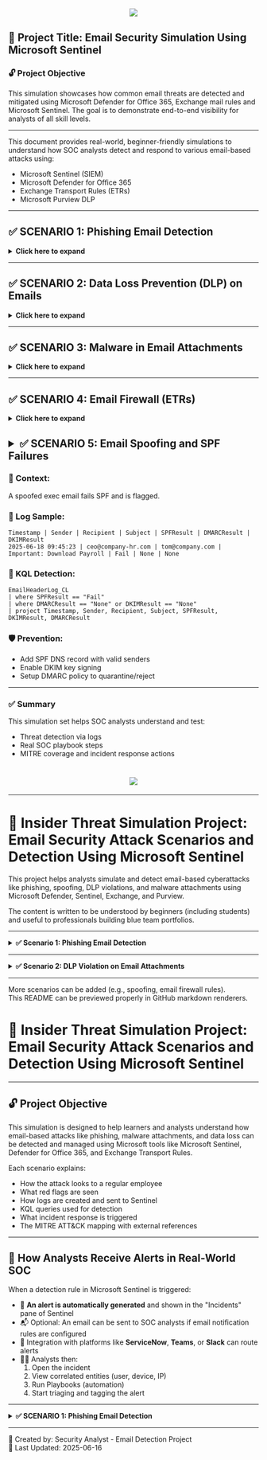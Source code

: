 <h1 align="center">
    <img src="https://readme-typing-svg.herokuapp.com/?font=Righteous&size=35&color=4257f5&center=true&vCenter=true&width=500&height=70&duration=2000&lines=E/Email+Security+Simulation+Project;" />
</h1>

## 🔐 Project Title: Email Security Simulation Using Microsoft Sentinel

### 🔓 Project Objective
This simulation showcases how common email threats are detected and mitigated using Microsoft Defender for Office 365, Exchange mail rules and Microsoft Sentinel. The goal is to demonstrate end-to-end visibility for analysts of all skill levels.

---

This document provides real-world, beginner-friendly simulations to understand how SOC analysts detect and respond to various email-based attacks using:
- Microsoft Sentinel (SIEM)
- Microsoft Defender for Office 365
- Exchange Transport Rules (ETRs)
- Microsoft Purview DLP

---

## ✅ SCENARIO 1: Phishing Email Detection
<details>
<summary><strong> Click here to expand </summary></strong>

### 📖 Real-World Context:
A finance employee receives a phishing email mimicking their payroll system. It urges them to click a malicious link.

### 📧 Sample Email:
From: hr-support@payroll-verify-alert.com  
To: finance_dept@company.com  
Subject: Urgent: Action Required to Release Salary  
Body: Click [http://payroll-verify-alert.com/login](#) to update your info.

### ❌ Red Flags:
- External spoofed domain
- Urgency (salary delay)
- Fake link

### 🧪 Analyst Action:
1. Create file `phishing_alert.log`
```
Timestamp | AlertType | Subject | Recipient | SenderFromAddress | ThreatType
2025-06-15 11:14:33 | ALERT | Urgent: Action Required to Release Salary | finance_dept@company.com | hr-support@payroll-verify-alert.com | URL Phishing
```

2. Upload to VM: `C:\SecurityLogs\phishing_alert.log`  
3. Create DCR using Sentinel > Data Connectors > Custom Logs  
4. Log Table: `PhishingLog_CL`

### 🧠 KQL Detection:
```kql
PhishingLog_CL
| where AlertType == "ALERT"
| where Subject has_any("Urgent", "Action", "Suspension")
| extend DomainCheck = iif(SenderFromAddress endswith "@company.com", "Trusted", "Suspicious")
| project TimeGenerated=Timestamp, Recipient, SenderFromAddress, Subject, DomainCheck, ThreatType
```

### 🎯 MITRE ATT&CK Mapping:
- T1566.001: Spearphishing via Service
- T1585.001: Email Spoofing

### 🔐 Prevention:
- Enable Safe Links (Defender)
- Anti-phishing policies (VIP impersonation)
- SPF, DKIM, DMARC setup

</details>

---


## ✅ SCENARIO 2: Data Loss Prevention (DLP) on Emails
<details><strong><summary>Click here to expand </strong></summary>

### 📖 Context:
An employee sends SSNs and credit cards to a third-party vendor.

### 🧪 Log Sample:
```
Timestamp | Sender | Recipient | AttachmentName | DataTypeDetected | PolicyViolated
2025-06-16 09:12:45 | maria.lopez@company.com | external_vendor@partners.com | client_records.xlsx | SSN, Credit Card Number | External Email with PII
```

### 🧠 KQL Detection:
```kql
DLPLog_CL
| where DataTypeDetected has_any ("SSN", "Credit Card")
| where Recipient !endswith "@company.com"
| project Timestamp, Sender, Recipient, DataTypeDetected, PolicyViolated
```

### 🎯 MITRE Mapping:
- T1041: Exfiltration Over C2
- T1537: Cloud Transfer

### 🛡️ Prevention:
- Purview DLP rules
- Auto-labeling in Office apps
- Train employees

</details>

---

## ✅ SCENARIO 3: Malware in Email Attachments
<details><strong><summary>Click here to expand </strong></summary>

### 📖 Context:
An email with `.docm` attachment carries a macro-based downloader.

### 🧪 Log Sample:
```
Timestamp | Sender | Recipient | AttachmentName | FileType | ThreatDetected | ActionTaken
2025-06-16 10:10:12 | billing@invoiceportal.net | danielle.watson@company.com | Invoice.docm | macro-enabled | TrojanDownloader | Quarantined
```

### 🧠 KQL Detection:
```kql
MalwareEmailLog_CL
| where ThreatDetected != "Clean"
| where FileType in ("macro-enabled", ".exe", ".scr")
| project Timestamp, Sender, Recipient, AttachmentName, ThreatDetected
```

### 🎯 MITRE Mapping:
- T1204.002: User Execution via Malicious File

### 🛡️ Prevention:
- Safe Attachments (Defender)
- Block .exe/.js/.docm
- Disable macros

</details>

---

## ✅ SCENARIO 4: Email Firewall (ETRs)

<details><strong><summary>Click here to expand </strong></summary>

### 📖 Context:
Block domains like `.ru`, spam with .exe attachments.

### 🧪 Log Sample:
```
Timestamp | Sender | Recipient | Subject | Attachment | RuleMatched | ActionTaken
2025-06-17 10:23:11 | promotions@freelottery.ru | emma@company.com | You’ve Won | gift.exe | Block Executables | Quarantined
```

### 🧠 KQL Detection:
```kql
FirewallEmailLog_CL
| where ActionTaken in ("Rejected", "Quarantined")
| project Timestamp, Sender, Subject, Attachment, RuleMatched
```

### 🛡️ Prevention:
- Exchange Transport Rules (ETRs)
- Block by filetype/sender/domain
- Regex keyword matches

</details>

## <details><summary>✅ SCENARIO 5: Email Spoofing and SPF Failures</summary>

### 📖 Context:
A spoofed exec email fails SPF and is flagged.

### 🧪 Log Sample:
```
Timestamp | Sender | Recipient | Subject | SPFResult | DMARCResult | DKIMResult
2025-06-18 09:45:23 | ceo@company-hr.com | tom@company.com | Important: Download Payroll | Fail | None | None
```

### 🧠 KQL Detection:
```kql
EmailHeaderLog_CL
| where SPFResult == "Fail"
| where DMARCResult == "None" or DKIMResult == "None"
| project Timestamp, Sender, Recipient, Subject, SPFResult, DKIMResult, DMARCResult
```

### 🛡️ Prevention:
- Add SPF DNS record with valid senders
- Enable DKIM key signing
- Setup DMARC policy to quarantine/reject

</details>

---

### ✅ Summary

This simulation set helps SOC analysts understand and test:
- Threat detection via logs
- Real SOC playbook steps
- MITRE coverage and incident response actions


















<h1 align="center">
    <img src="https://readme-typing-svg.herokuapp.com/?font=Righteous&size=35&color=2ea44f&center=true&vCenter=true&width=800&height=70&duration=3000&lines=Email+Security+Detection+Simulation+Project" />
</h1>

---

# 🔐 Insider Threat Simulation Project: Email Security Attack Scenarios and Detection Using Microsoft Sentinel

This project helps analysts simulate and detect email-based cyberattacks like phishing, spoofing, DLP violations, and malware attachments using Microsoft Defender, Sentinel, Exchange, and Purview.

The content is written to be understood by beginners (including students) and useful to professionals building blue team portfolios.

---

<details>
<summary><strong>✅ Scenario 1: Phishing Email Detection</strong></summary>

### 📖 Real-World Scenario:
A fake HR alert is received by the finance team, urging urgent verification of payroll. If clicked, it redirects users to a phishing site that steals credentials.

---

### ❌ Red Flags:

- External spoofed domain
- Urgency (salary delay)
- Fake link
- Spoofed HR impersonation

---

### 👨‍💻 Analyst Action:

1. **Create file** `phishing_alert.log`

```
Timestamp | AlertType | Subject | Recipient | SenderFromAddress | ThreatType
2025-06-15 11:14:33 | ALERT | Urgent: Action Required to Release Salary | finance_dept@company.com | hr-support@payroll-verify-alert.com | URL Phishing
2025-06-15 11:15:00 | INFO | Payroll Verification Update | john.smith@company.com | noreply@trustedhr.com | Clean
2025-06-15 11:16:12 | ALERT | Your Action Needed Today | kate.james@company.com | helpdesk@secure-hr.net | URL Phishing
```

2. **Upload to VM:**  
`C:\SecurityLogs\phishing_alert.log`

3. **Create DCR in Sentinel:**  
Microsoft Sentinel > Data Connectors > Custom Logs  
Table name: `PhishingLog_CL`

---

### 📊 Dummy Detection Table

| Timestamp           | AlertType | Subject                             | Recipient               | SenderFromAddress                   | ThreatType     |
|---------------------|-----------|--------------------------------------|--------------------------|--------------------------------------|----------------|
| 2025-06-15 11:14:33 | ALERT     | Urgent: Action Required to Release Salary | finance_dept@company.com | hr-support@payroll-verify-alert.com | URL Phishing   |
| 2025-06-15 11:16:12 | ALERT     | Your Action Needed Today             | kate.james@company.com   | helpdesk@secure-hr.net              | URL Phishing   |

---

### 💬 KQL Detection:

```kql
PhishingLog_CL
| where AlertType == "ALERT"
| where Subject has_any("Urgent", "Action", "Suspension")
| extend DomainCheck = iif(SenderFromAddress endswith "@company.com", "Trusted", "Suspicious")
| project TimeGenerated=Timestamp, Recipient, SenderFromAddress, Subject, DomainCheck, ThreatType
```

---

### 🔍 Analyst View:
- Query shows risky emails
- Highlights untrusted senders
- Flags keywords like *Urgent*, *Action*

---

### 🧠 MITRE ATT&CK Mapping

- T1566.001: Spearphishing via Service
- T1585.001: Email Spoofing

---

### 🛡️ Prevention Techniques

- Safe Links (Defender)
- Anti-phishing policies
- SPF, DKIM, DMARC setup

---

### 🧯 Incident Response

- Tier 1 tags phishing alert
- Tier 2 isolates user device
- Sandbox test of link
- Transport rule updated
- IOC reported

</details>

---

<details>
<summary><strong>✅ Scenario 2: DLP Violation on Email Attachments</strong></summary>

### 📖 Real-World Scenario:
An employee mistakenly shares SSNs and card details to an external vendor via Excel file.

---

### ❌ Red Flags

- Sensitive data (SSNs, credit cards)
- External domain
- No encryption
- Violates DLP policy

---

### 👨‍💻 Analyst Action:

1. Create `dlp_email_log.log`

```
Timestamp | Sender | Recipient | AttachmentName | DataTypeDetected | PolicyViolated
2025-06-16 09:12:45 | maria.lopez@company.com | external_vendor@partners.com | client_records.xlsx | SSN, Credit Card Number | External Email with PII
```

2. Upload to: `C:\SecurityLogs\dlp_email_log.log`  
3. Create DCR → `DLPLog_CL`

---

### 💬 KQL Detection

```kql
DLPLog_CL
| where DataTypeDetected has_any("SSN", "Credit Card")
| where Recipient !endswith "@company.com"
| extend SenderDomain = extract("@(.*)", 1, Sender)
| project Timestamp, Sender, SenderDomain, Recipient, DataTypeDetected, PolicyViolated
```

---

### 🧠 MITRE ATT&CK Mapping

- T1041: Exfiltration Over C2
- T1081: Credentials in Files

---

### 🛡️ Prevention Techniques

- Purview DLP block rules
- Auto-labeling PII
- Education

---

### 🧯 Incident Response

- Alert to Sentinel
- SOC validates intent
- HR/legal looped in
- Domain blocked

</details>

---

More scenarios can be added (e.g., spoofing, email firewall rules).  
This README can be previewed properly in GitHub markdown renderers.













# 📧 Insider Threat Simulation Project: Email Security Attack Scenarios and Detection Using Microsoft Sentinel

---

## 🔓 Project Objective

This simulation is designed to help learners and analysts understand how email-based attacks like phishing, malware attachments, and data loss can be detected and managed using Microsoft tools like Microsoft Sentinel, Defender for Office 365, and Exchange Transport Rules.

Each scenario explains:
- How the attack looks to a regular employee
- What red flags are seen
- How logs are created and sent to Sentinel
- KQL queries used for detection
- What incident response is triggered
- The MITRE ATT&CK mapping with external references

---

## 🔔 How Analysts Receive Alerts in Real-World SOC

When a detection rule in Microsoft Sentinel is triggered:

- 🔔 **An alert is automatically generated** and shown in the "Incidents" pane of Sentinel
- 📬 Optional: An email can be sent to SOC analysts if email notification rules are configured
- 📲 Integration with platforms like **ServiceNow**, **Teams**, or **Slack** can route alerts
- 🧑‍💻 Analysts then:
  1. Open the incident
  2. View correlated entities (user, device, IP)
  3. Run Playbooks (automation)
  4. Start triaging and tagging the alert

---

<details>
<summary><strong>✅ SCENARIO 1: Phishing Email Detection</strong></summary>

### 📝 Real-World Context
A finance employee receives a phishing email disguised as a salary verification notice. It contains a fake link meant to steal login credentials.

---

### 🧪 Sample Email
From: hr-support@payroll-verify-alert.com  
To: finance_dept@company.com  
Subject: Urgent: Action Required to Release Salary

---

### 🚩 Red Flags:
- External spoofed domain  
- Urgency (salary delay)  
- Fake link

---

### 🛠️ Analyst Action:

1. Create file `phishing_alert.log`:
```
Timestamp | AlertType | Subject | Recipient | SenderFromAddress | ThreatType
2025-06-15 11:14:33 | ALERT | Urgent: Action Required to Release Salary | finance_dept@company.com | hr-support@payroll-verify-alert.com | URL Phishing
2025-06-15 11:15:00 | INFO | Payroll Verification Update | john.smith@company.com | noreply@trustedhr.com | Clean
2025-06-15 11:16:12 | ALERT | Your Action Needed Today | kate.james@company.com | helpdesk@secure-hr.net | URL Phishing
```

2. Upload to VM: `C:\SecurityLogs\phishing_alert.log`  
3. Create DCR: Sentinel → Data Connectors → Custom Logs  
4. Log Table: `PhishingLog_CL`

---

### 📊 Dummy Log Table

| Timestamp           | AlertType | Subject                             | Recipient               | SenderFromAddress                   | ThreatType     |
|---------------------|-----------|--------------------------------------|--------------------------|--------------------------------------|----------------|
| 2025-06-15 11:14:33 | ALERT     | Urgent: Action Required to Release Salary | finance_dept@company.com | hr-support@payroll-verify-alert.com | URL Phishing   |

---

### 🧠 KQL Detection:
```kql
PhishingLog_CL
| where AlertType == "ALERT"
| where Subject has_any("Urgent", "Action", "Suspension")
| extend DomainCheck = iif(SenderFromAddress endswith "@company.com", "Trusted", "Suspicious")
| project TimeGenerated=Timestamp, Recipient, SenderFromAddress, Subject, DomainCheck, ThreatType
```

---

### 🕵️ MITRE ATT&CK Mapping:

- [T1566.001 – Spearphishing via Service](https://attack.mitre.org/techniques/T1566/001/)
- [T1585.001 – Email Spoofing](https://attack.mitre.org/techniques/T1585/001/)

---

### 🛡️ Prevention:

- Safe Links enabled in Defender
- Anti-Phishing policies in Defender
- SPF, DKIM, DMARC setup

</details>

---

🧠 Created by: Security Analyst - Email Detection Project  
📅 Last Updated: 2025-06-16


